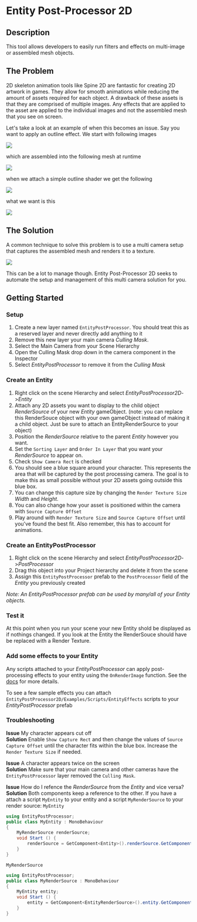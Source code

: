 # Entity Post-Processor 2D
## Description
This tool allows developers to easily run filters and effects on multi-image or assembled mesh objects.
## The Problem
2D skeleton animation tools like Spine 2D are fantastic for creating 2D artwork in games. They allow for smooth animations while reducing the amount of assets required for each object. A drawback of these assets is that they are comprised of multiple images. Any effects that are applied to the asset are applied to the individual images and not the assembled mesh that you see on screen.

Let&apos;s take a look at an example of when this becomes an issue. Say you want to apply an outline effect. We start with following images

![](https://i.imgur.com/QdiUxb2.png)

which are assembled into the following mesh at runtime

![](https://i.imgur.com/rEYrjZL.png)

when we attach a simple outline shader we get the following

![](https://i.imgur.com/v9iBY6T.png)

what we want is this

![](https://i.imgur.com/mKiwh2F.png)

## The Solution
A common technique to solve this problem is to use a multi camera setup that captures the assembled mesh and renders it to a texture.

![](https://i.imgur.com/0c5onka.png)

This can be a lot to manage though. Entity Post-Processor 2D seeks to automate the setup and management of this multi camera solution for you.
## Getting Started
### Setup
1. Create a new layer named `EntityPostProcessor`. You should treat this as a reserved layer and never directly add anything to it
1. Remove this new layer your main camera _Culling Mask_.
  1. Select the Main Camera from your Scene Hierarchy
  1. Open the Culling Mask drop down in the camera component in the Inspector
  1. Select _EntityPostProcessor_ to remove it from the _Culling Mask_

### Create an Entity
1. Right click on the scene Hierarchy and select _EntityPostProcessor2D_->_Entity_
1. Attach any 2D assets you want to display to the child object _RenderSource_ of your new _Entity_ gameObject. (note: you can replace this RenderSouce object with your own gameObject instead of making it a child object. Just be sure to attach an EntityRenderSource to your object)
1. Position the _RenderSource_ relative to the parent _Entity_ however you want.
1. Set the `Sorting Layer` and `Order In Layer` that you want your _RenderSource_ to appear on.
1. Check `Show Camera Rect` is checked
1. You should see a blue square around your character. This represents the area that will be captured by the post processing camera. The goal is to make this as small possible without your 2D assets going outside this blue box.
1. You can change this capture size by changing the `Render Texture Size` _Width_ and _Height_.
1. You can also change how your asset is positioned within the camera with `Source Capture Offset`
1. Play around with `Render Texture Size` and `Source Capture Offset` until you've found the best fit. Also remember, this has to account for animations.

### Create an EntityPostProcessor
1. Right click on the scene Hierarchy and select _EntityPostProcessor2D_->_PostProcessor_
1. Drag this object into your Project hierarchy and delete it from the scene
1. Assign this `EntityPostProcessor` prefab  to the `PostProcessor` field of the _Entity_ you previously created

  _Note: An EntityPostProcessor prefab can be used by many/all of your Entity objects._

### Test it
At this point when you run your scene your new Entity shold be displayed as if nothings changed. If you look at the Entity the RenderSouce should have be replaced with a Render Texture.

### Add some effects to your Entity
Any scripts attached to your _EntityPostProcessor_ can apply post-processing effects to your entity using the `OnRenderImage` function. See the [docs](https://docs.unity3d.com/ScriptReference/MonoBehaviour.OnRenderImage.html) for more details.

To see a few sample effects you can attach `EntityPostProcessor2D/Examples/Scripts/EntityEffects` scripts to your _EntityPostProcessor_ prefab

### Troubleshooting
**Issue** My character appears cut off  
**Solution** Enable `Show Capture Rect` and then change the values of `Source Capture Offset` until the character fits within the blue box. Increase the `Render Texture Size` if needed.

**Issue** A character appears twice on the screen  
**Solution** Make sure that your main camera and other cameras have the `EntityPostProcessor` layer removed the `Culling Mask`.

**Issue** How do I refence the _RenderSource_ from the _Entity_ and vice versa?  
**Solution** Both components keep a reference to the other. If you have a attach a script `MyEntity` to your entity and a script `MyRenderSource` to your render source:
`MyEntity`
```C#
using EntityPostProcessor;
public class MyEntity : MonoBehaviour
{
    MyRenderSource renderSource;
    void Start () {
        renderSource = GetComponent<Entity>().renderSource.GetComponent<MyRenderSource>();
    }
}
```

`MyRenderSource`
```C#
using EntityPostProcessor;
public class MyRenderSource : MonoBehaviour
{
    MyEntity entity;
    void Start () {
        entity = GetComponent<EntityRenderSource>().entity.GetComponent<MyEntity>();
    }
}
```

 
